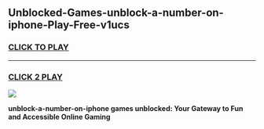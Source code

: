 
## Unblocked-Games-unblock-a-number-on-iphone-Play-Free-v1ucs
<h3>
<a href="https://premium76.site?title=unblock-a-number-on-iphone&ref=21A">CLICK TO PLAY</a></h3>
<hr>

<h3>
<a href="https://premium76.site?title=unblock-a-number-on-iphone&ref=21A">CLICK 2 PLAY</a>
  
</h3>

<a href="https://premium76.site?title=unblock-a-number-on-iphone&ref=21A"><img src="https://clearcache.store/games.png"></a>


**unblock-a-number-on-iphone games unblocked: Your Gateway to Fun and Accessible Online Gaming**
